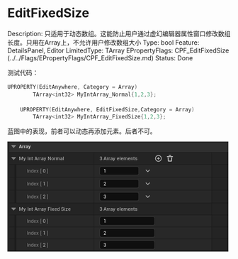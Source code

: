 # EditFixedSize

Description: 只适用于动态数组。这能防止用户通过虚幻编辑器属性窗口修改数组长度。只用在Array上，不允许用户修改数组大小
Type: bool
Feature: DetailsPanel, Editor
LimitedType: TArray<T>
EPropertyFlags: CPF_EditFixedSize (../../Flags/EPropertyFlags/CPF_EditFixedSize.md)
Status: Done

测试代码：

```cpp
UPROPERTY(EditAnywhere, Category = Array)
		TArray<int32> MyIntArray_Normal{1,2,3};

	UPROPERTY(EditAnywhere, EditFixedSize,Category = Array)
		TArray<int32> MyIntArray_FixedSize{1,2,3};
```

蓝图中的表现，前者可以动态再添加元素。后者不可。

![Untitled](EditFixedSize/Untitled.png)